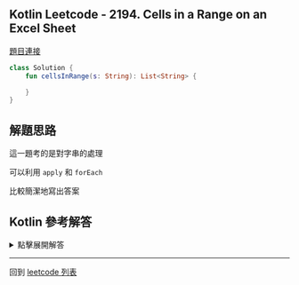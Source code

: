## Kotlin Leetcode - 2194. Cells in a Range on an Excel Sheet

[題目連接](https://leetcode.com/problems/cells-in-a-range-on-an-excel-sheet/)

```kotlin
class Solution {
    fun cellsInRange(s: String): List<String> {

    }
}
```

## 解題思路

這一題考的是對字串的處理

可以利用 `apply` 和 `forEach`

比較簡潔地寫出答案

## Kotlin 參考解答

<details>
  <summary markdown='span'>點擊展開解答</summary>

```kotlin
class Solution {
    fun cellsInRange(s: String) = mutableListOf<String>().apply {
        (s.first()..s[3]).forEach {
            (Character.getNumericValue(s[1])..Character.getNumericValue(s.last())).forEach {
                i -> add("$it$i")
            }
        }
    }
}
```

</details>

------

回到 [leetcode 列表](index.md)
